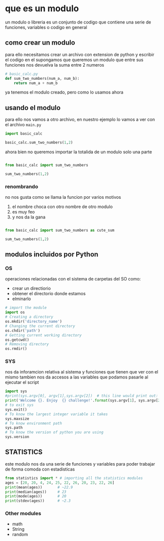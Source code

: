 # que es un modulo
un modulo o libreria es un conjunto de codigo que contiene una serie de funciones, variables
o codigo en general

## como crear un modulo

para ello necesitamos crear un archivo con extension de python y escribir el codigo en el
supongamos que queremos un modulo que entre sus funciones nos devuelva la suma entre 2 numeros

```python
# basic_calc.py
def sum_two_numbers(num_a, num_b):
    return num_a + num_b
```

ya tenemos el modulo creado, pero como lo usamos ahora

## usando el modulo

para ello nos vamos a otro archivo, en nuestro ejemplo lo vamos a ver con el archivo `main.py`

```python
import basic_calc

basic_calc.sum_two_numbers(1,2)

```
ahora bien no queremos importar la totalida de un modulo solo una parte

```python

from basic_calc import sum_two_numbers

sum_two_numbers(1,2)

```

### renombrando

no nos gusta como se llama la funcion por varios motivos
1. el nombre choca con otro nombre de otro modulo
2. es muy feo
3. y nos da la gana

```python

from basic_calc import sum_two_numbers as cute_sum

sum_two_numbers(1,2)

```

## modulos incluidos por Python

### OS

operaciones relacionadas con el sistema de carpetas del SO como:
- crear un directiorio
- obtener el directorio donde estamos
- elminarlo

```python
# import the module
import os
# Creating a directory
os.mkdir('directory_name')
# Changing the current directory
os.chdir('path')
# Getting current working directory
os.getcwd()
# Removing directory
os.rmdir()
```

### SYS

nos da inforamcion relativa al sistema y funciones que tienen que ver con el mismo
tambien nos da accesos a las variables que podamos pasarle al ejecutar el script

```python
import sys
#print(sys.argv[0], argv[1],sys.argv[2])  # this line would print out: filename argument1 argument2
print('Welcome {}. Enjoy  {} challenge!'.format(sys.argv[1], sys.argv[2]))
# to exit sys
sys.exit()
# To know the largest integer variable it takes
sys.maxsize
# To know environment path
sys.path
# To know the version of python you are using
sys.version
```

## STATISTICS

este modulo nos da una serie de funciones y variables para poder trabajar de forma comoda con 
estadisticas

```python
from statistics import * # importing all the statistics modules
ages = [20, 20, 4, 24, 25, 22, 26, 20, 23, 22, 26]
print(mean(ages))       # ~22.9
print(median(ages))     # 23
print(mode(ages))       # 20
print(stdev(ages))      # ~2.3
```

### Other modules

- math
- String
- random

